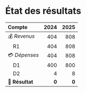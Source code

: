 # État des résultats

| Compte | 2024 | 2025 |
| :--- | ---: | ---: |
| 💰 *Revenus* | 404 | 808 |
| &emsp;R1 | 404 | 808 |
| 💳 *Dépenses* | 404 | 808 |
| &emsp;D1 | 400 | 800 |
| &emsp;D2 | 4 | 8 |
| **🚀 Résultat** | **0** | **0** |
